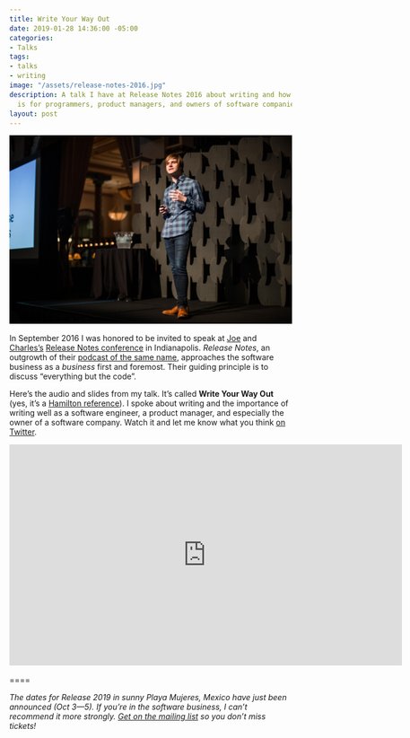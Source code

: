 ```yaml
---
title: Write Your Way Out
date: 2019-01-28 14:36:00 -05:00
categories:
- Talks
tags:
- talks
- writing
image: "/assets/release-notes-2016.jpg"
description: A talk I have at Release Notes 2016 about writing and how important it
  is for programmers, product managers, and owners of software companies.
layout: post
---
```


![release-notes-2016.jpg](/assets/release-notes-2016.jpg)

In September 2016 I was honored to be invited to speak at [Joe](http://www.joecieplinski.com) and [Charles’s](https://dazeend.org) [Release Notes conference](https://2019.releasenotes.tv) in Indianapolis. _Release Notes_, an outgrowth of their [podcast of the same name](https://releasenotes.tv), approaches the software business as a _business_ first and foremost. Their guiding principle is to discuss “everything but the code”. 

Here’s the audio and slides from my talk. It’s called **Write Your Way Out** (yes, it’s a [Hamilton reference](https://www.youtube.com/watch?v=_zhR6d6LDzM)). I spoke about writing and the importance of writing well as a software engineer, a product manager, and especially the owner of a software company. Watch it and let me know what you think [on Twitter](https://twitter.com/mb).

<iframe width="700" height="394" src="https://www.youtube-nocookie.com/embed/W5IfEAncPPI" frameborder="0" allow="accelerometer; autoplay; encrypted-media; gyroscope; picture-in-picture" allowfullscreen></iframe>

====

_The dates for Release 2019 in sunny Playa Mujeres, Mexico have just been announced (Oct 3—5). If you’re in the software business, I can’t recommend it more strongly. [Get on the mailing list](https://us8.list-manage.com/subscribe?u=1549cb1ea37de6fd9c08ad50b&id=6868dbc6cd) so you don’t miss tickets!_